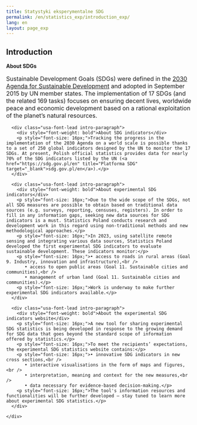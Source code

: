 ```yaml
---
title: Statystyki eksperymentalne SDG
permalink: /en/statistics_exp/introduction_exp/
lang: en
layout: page_exp
---
```

<div id="main" class="main-content" role="main">

  <a id="main-content" tabindex="-1"></a>
		<section class="pl-banner-exp">
    <div class="pl-grid">
      <div class="pl-banner-content">
                        <h1>Introduction</h1>
      </div>
    </div>
  </section>

  <section class="usa-section">
    <div class="pl-grid">
      <div class="usa-font-lead intro-paragraph">
        <div style="font-weight: bold">About SDGs</div>
        <p style="font-size: 16px;">Sustainable Development Goals (SDGs) were defined in the <a href="{{ site.baseurl }}/{{ page.lang }}/o_sdg" title="About Agenda for Sustainable Development" target="_blank">2030 Agenda for Sustainable Development</a> and adopted in September 2015 by UN member states. The implementation of 17 SDGs (and the related 169 tasks) focuses on ensuring decent lives, worldwide peace and economic development based on a rational exploitation of the planet’s natural resources.</p>
      </div>

      <div class="usa-font-lead intro-paragraph">
        <div style="font-weight: bold">About SDG indicators</div>
        <p style="font-size: 16px;">Tracking the progress in the implementation of the 2030 Agenda on a world scale is possible thanks to a set of 250 global indicators designed by the UN to monitor the 17 SDGs. At present, Polish official statistics provides data for nearly 70% of the SDG indicators listed by the UN (<a href="https://sdg.gov.pl/en" title="Platforma SDG" target="_blank">sdg.gov.pl/en</a>).</p>
      </div>

      <div class="usa-font-lead intro-paragraph">
        <div style="font-weight: bold">About experimental SDG indicators</div>
        <p style="font-size: 16px;">Due to the wide scope of the SDGs, not all SDG measures are possible to obtain based on traditional data sources (e.g. surveys, reporting, censuses, registers). In order to fill in any information gaps, seeking new data sources for SDG indicators is a must. Statistics Poland conducts research and development work in this regard using non-traditional methods and new methodological approaches.</p>
        <p style="font-size: 16px;">In 2023, using satellite remote sensing and integrating various data sources, Statistics Poland developed the first experimental SDG indicators to evaluate sustainable development. These indicators monitor:</p>
        <p style="font-size: 16px;">• access to roads in rural areas (Goal 9. Industry, innovation and infrastructure),<br />
           • access to open public areas (Goal 11. Sustainable cities and communities),<br />
           • management of urban land (Goal 11. Sustainable cities and communities).</p>
        <p style="font-size: 16px;">Work is underway to make further experimental SDG indicators available.</p>
      </div>

      <div class="usa-font-lead intro-paragraph">
        <div style="font-weight: bold">About the experimental SDG indicators website</div>
        <p style="font-size: 16px;">A new tool for sharing experimental SDG statistics is being developed in response to the growing demand for SDG data that goes beyond the standard scope of information offered by statistics.</p>
        <p style="font-size: 16px;">To meet the recipients’ expectations, the experimental SDG statistics website contains:</p>
        <p style="font-size: 16px;">• innovative SDG indicators in new cross sections,<br />
           • interactive visualisations in the form of maps and figures,<br />
           • interpretation, meaning and context for the new measures,<br />
           • data necessary for evidence-based decision-making.</p>
        <p style="font-size: 16px;">The tool's information resources and functionalities will be further developed – stay tuned to learn more about experimental SDG statistics.</p>
      </div>

    </div>
  </section>
</div>
